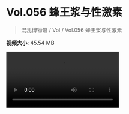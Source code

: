 # Vol.056 蜂王浆与性激素

> 混乱博物馆 / Vol / Vol.056 蜂王浆与性激素

**视频大小**: 45.54 MB

<div class="video"><video src="https://file.hsyhx.top/video/混乱博物馆/Vol/056.mp4" controls preload>🤔 您的浏览器不支持 video 标签</video></div>